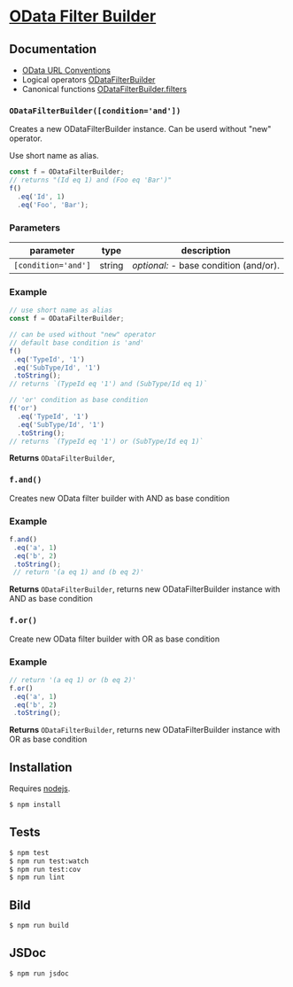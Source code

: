 # [OData Filter Builder](https://htmlpreview.github.io/?https://github.com/bodia-uz/odata-filter-builder/blob/master/jsdoc/index.html)

## Documentation
* [OData URL Conventions](http://docs.oasis-open.org/odata/odata/v4.0/errata02/os/complete/part2-url-conventions/odata-v4.0-errata02-os-part2-url-conventions-complete.html)
* Logical operators [ODataFilterBuilder](https://htmlpreview.github.io/?https://github.com/bodia-uz/odata-filter-builder/blob/master/jsdoc/ODataFilterBuilder.html)
* Canonical functions [ODataFilterBuilder.filters](https://htmlpreview.github.io/?https://github.com/bodia-uz/odata-filter-builder/blob/master/jsdoc/ODataFilterBuilder.js.html)

### `ODataFilterBuilder([condition='and'])`

Creates a new ODataFilterBuilder instance.
Can be userd without "new" operator.

Use short name as alias.
```js
const f = ODataFilterBuilder;
// returns "(Id eq 1) and (Foo eq 'Bar')"
f()
  .eq('Id', 1)
  .eq('Foo', 'Bar');
```

### Parameters

| parameter           | type   | description                            |
| ------------------- | ------ | -------------------------------------- |
| `[condition='and']` | string | _optional:_ - base condition (and/or). |


### Example

```js
// use short name as alias
const f = ODataFilterBuilder;
```
```js
// can be used without "new" operator
// default base condition is 'and'
f()
 .eq('TypeId', '1')
 .eq('SubType/Id', '1')
 .toString();
// returns `(TypeId eq '1') and (SubType/Id eq 1)`
```
```js
// 'or' condition as base condition
f('or')
  .eq('TypeId', '1')
  .eq('SubType/Id', '1')
  .toString();
// returns `(TypeId eq '1') or (SubType/Id eq 1)`
```


**Returns** `ODataFilterBuilder`, 


### `f.and()`

Creates new OData filter builder with AND as base condition

### Example

```js
f.and()
 .eq('a', 1)
 .eq('b', 2)
 .toString();
 // return '(a eq 1) and (b eq 2)'
```


**Returns** `ODataFilterBuilder`, returns new ODataFilterBuilder instance with AND as base condition


### `f.or()`

Create new OData filter builder with OR as base condition

### Example

```js
// return '(a eq 1) or (b eq 2)'
f.or()
 .eq('a', 1)
 .eq('b', 2)
 .toString();
```


**Returns** `ODataFilterBuilder`, returns new ODataFilterBuilder instance with OR as base condition

## Installation

Requires [nodejs](http://nodejs.org/).

```sh
$ npm install
```

## Tests

```sh
$ npm test
$ npm run test:watch
$ npm run test:cov
$ npm run lint
```

## Bild

```sh
$ npm run build
```

## JSDoc

```sh
$ npm run jsdoc
```


